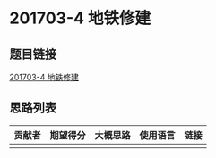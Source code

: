 # 201703-4 地铁修建

## 题目链接

[201703-4 地铁修建](http://118.190.20.162/view.page?gpid=T54)

## 思路列表

| 贡献者 | 期望得分 | 大概思路 | 使用语言 | 链接 |
| :-: | :-: | :-: | :-: | :-: | 
|  |  |  |  |  |
